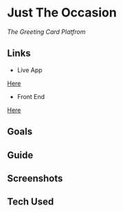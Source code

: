 # Just The Occasion

_The Greeting Card Platfrom_

## Links

- Live App

[Here](https://just-the-occasion.netlify.com/)

- Front End

[Here](https://github.com/zempo/jto-client)

## Goals

## Guide

## Screenshots

## Tech Used
